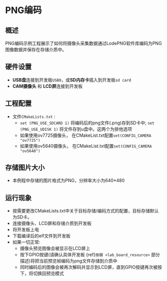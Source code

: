 # PNG编码

## 概述

PNG编码示例工程展示了如何将摄像头采集数据通过LodePNG软件库编码为PNG图像数据并保存在存储介质中。

## 硬件设置

- **USB盘**连接到开发板``USB0``，或**SD内存卡**插入到开发板``sd card``
- **CAM摄像头** 和 **LCD屏**连接到开发板

## 工程配置

- 文件`CMakeLists.txt` :
  - `set (PNG_USE_SDCARD 1)` 将编码后的png文件(.png)存到SD卡中; `set (PNG_USE_UDISK 1)` 将文件存到u盘中。这两个为排他选项
  - 如果使用ov7725摄像头， 在CMakeList.txt配置`set(CONFIG_CAMERA "ov7725")`
  - 如果使用ov5640摄像头， 在CMakeList.txt配置`set(CONFIG_CAMERA "ov5640")`

## 存储图片大小

- 本例程中存储的图片格式为PNG，分辨率大小为640*480

## 运行现象

- 按需要更改CMakeLists.txt中关于目标存储/编码方式的配置，目标存储默认为SD卡。
- 连接摄像头、LCD屏和存储介质到开发板
- 将开发板上电
- 下载编译后的elf文件到开发板
- 如果一切正常:
  - 摄像头预览图像会被显示在LCD屏上
  - 按下GPIO按键(请确认具体开发板 {ref}`按键 <lab_board_resource>` 部分描述)将把当前预览帧编码为png文件存储到介质中
  - 同时编码后的图像会被再次解码并显示到LCD屏，直到GPIO按键再次被按下，将切换回预览模式
